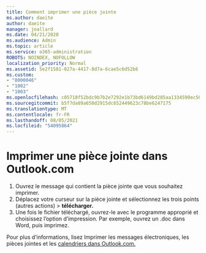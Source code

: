 ```yaml
---
title: Comment imprimer une pièce jointe
ms.author: daeite
author: daeite
manager: joallard
ms.date: 04/21/2020
ms.audience: Admin
ms.topic: article
ms.service: o365-administration
ROBOTS: NOINDEX, NOFOLLOW
localization_priority: Normal
ms.assetid: 5e2f1581-027a-4417-8d7a-6cae5c6d52b6
ms.custom:
- "8000046"
- "1002"
- "1003"
ms.openlocfilehash: c05718f52bdc9b7b2e7292e1b73bd6149bd285aa1334590ec507f422acd56a11
ms.sourcegitcommit: b5f7da89a650d2915dc652449623c78be6247175
ms.translationtype: MT
ms.contentlocale: fr-FR
ms.lasthandoff: 08/05/2021
ms.locfileid: "54095864"
---
```

# <a name="print-an-attachment-in-outlookcom"></a>Imprimer une pièce jointe dans Outlook.com

1. Ouvrez le message qui contient la pièce jointe que vous souhaitez imprimer.
2. Déplacez votre curseur sur la pièce jointe et sélectionnez les trois points (autres actions) > **télécharger.**
3. Une fois le fichier téléchargé, ouvrez-le avec le programme approprié et choisissez l’option d’impression. Par exemple, ouvrez un .doc dans Word, puis imprimez.

Pour plus d’informations, lisez Imprimer les messages électroniques, les pièces jointes et les [calendriers dans Outlook.com.](https://support.office.com/article/c835b8e5-b310-4cab-ac15-b6eb95149855?wt.mc_id=Office_Outlook_com_Alchemy)